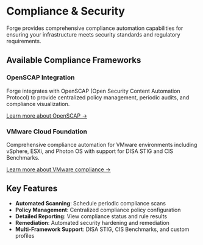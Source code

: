 # Compliance & Security

Forge provides comprehensive compliance automation capabilities for ensuring your infrastructure meets security standards and regulatory requirements.

## Available Compliance Frameworks

### OpenSCAP Integration
Forge integrates with OpenSCAP (Open Security Content Automation Protocol) to provide centralized policy management, periodic audits, and compliance visualization.

[Learn more about OpenSCAP →](./openscap.md)

### VMware Cloud Foundation
Comprehensive compliance automation for VMware environments including vSphere, ESXi, and Photon OS with support for DISA STIG and CIS Benchmarks.

[Learn more about VMware compliance →](./vmware.md)

## Key Features

- **Automated Scanning**: Schedule periodic compliance scans
- **Policy Management**: Centralized compliance policy configuration
- **Detailed Reporting**: View compliance status and rule results
- **Remediation**: Automated security hardening and remediation
- **Multi-Framework Support**: DISA STIG, CIS Benchmarks, and custom profiles

